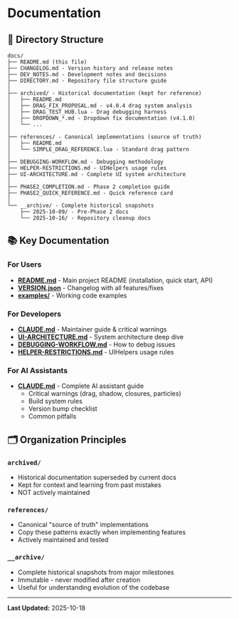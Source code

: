 # Documentation

## 📁 Directory Structure

```
docs/
├── README.md (this file)
├── CHANGELOG.md - Version history and release notes
├── DEV_NOTES.md - Development notes and decisions
├── DIRECTORY.md - Repository file structure guide
│
├── archived/ - Historical documentation (kept for reference)
│   ├── README.md
│   ├── DRAG_FIX_PROPOSAL.md - v4.0.4 drag system analysis
│   ├── DRAG_TEST_HUB.lua - Drag debugging harness
│   ├── DROPDOWN_*.md - Dropdown fix documentation (v4.1.0)
│   └── ...
│
├── references/ - Canonical implementations (source of truth)
│   ├── README.md
│   └── SIMPLE_DRAG_REFERENCE.lua - Standard drag pattern
│
├── DEBUGGING-WORKFLOW.md - Debugging methodology
├── HELPER-RESTRICTIONS.md - UIHelpers usage rules
├── UI-ARCHITECTURE.md - Complete UI system architecture
│
├── PHASE2_COMPLETION.md - Phase 2 completion guide
├── PHASE2_QUICK_REFERENCE.md - Quick reference card
│
└── __archive/ - Complete historical snapshots
    ├── 2025-10-09/ - Pre-Phase 2 docs
    └── 2025-10-16/ - Repository cleanup docs
```

## 📚 Key Documentation

### For Users
- **[README.md](../README.md)** - Main project README (installation, quick start, API)
- **[VERSION.json](../VERSION.json)** - Changelog with all features/fixes
- **[examples/](../examples/)** - Working code examples

### For Developers
- **[CLAUDE.md](../CLAUDE.md)** - Maintainer guide & critical warnings
- **[UI-ARCHITECTURE.md](./UI-ARCHITECTURE.md)** - System architecture deep dive
- **[DEBUGGING-WORKFLOW.md](./DEBUGGING-WORKFLOW.md)** - How to debug issues
- **[HELPER-RESTRICTIONS.md](./HELPER-RESTRICTIONS.md)** - UIHelpers usage rules

### For AI Assistants
- **[CLAUDE.md](../CLAUDE.md)** - Complete AI assistant guide
  - Critical warnings (drag, shadow, closures, particles)
  - Build system rules
  - Version bump checklist
  - Common pitfalls

## 🗂️ Organization Principles

### `archived/`
- Historical documentation superseded by current docs
- Kept for context and learning from past mistakes
- NOT actively maintained

### `references/`
- Canonical "source of truth" implementations
- Copy these patterns exactly when implementing features
- Actively maintained and tested

### `__archive/`
- Complete historical snapshots from major milestones
- Immutable - never modified after creation
- Useful for understanding evolution of the codebase

---

**Last Updated:** 2025-10-18
